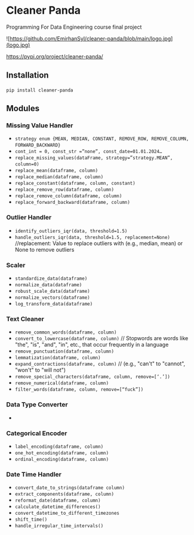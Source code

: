 # Cleaner Panda
 Programming For Data Engineering course final project

![https://github.com/EmirhanSyl/cleaner-panda/blob/main/logo.jpg](logo.jpg)

 https://pypi.org/project/cleaner-panda/

 ## Installation
 `pip install cleaner-panda`


## Modules


### Missing Value Handler
- `strategy enum {MEAN, MEDIAN, CONSTANT, REMOVE_ROW, REMOVE_COLUMN, FORWARD_BACKWARD}`
- `cont_int = 0, const_str =”none”, const_date=01.01.2024…`
- `replace_missing_values(dataFrame, strategy=”strategy.MEAN”, column=0)`
- `replace_mean(dataframe, column)`
- `replace_median(dataframe, column)`
- `replace_constant(dataframe, column, constant)`
- `replace_remove_row(dataframe, column)`
- `replace_remove_column(dataframe, column)`
- `replace_forward_backward(dataframe, column)`

### Outlier Handler
- `identify_outliers_iqr(data, threshold=1.5)`
- `handle_outliers_iqr(data, threshold=1.5, replacement=None)` //replacement: Value to replace outliers with (e.g., median, mean) or None to remove outliers


### Scaler
- `standardize_data(dataframe)`
- `normalize_data(dataframe)`
- `robust_scale_data(dataframe)`
- `normalize_vectors(dataframe)`
- `log_transform_data(dataframe)`


### Text Cleaner
- `remove_common_words(dataframe, column)`
- `convert_to_lowercase(dataframe, column)` // Stopwords are words like "the", "is", "and", "in", etc., that occur frequently in a language
- `remove_punctuation(dataframe, column)`
- `lemmatization(dataframe, column)`
- `expand_contractions(dataframe, column)` // (e.g., "can't" to "cannot", "won't" to "will not")
- `remove_special_characters(dataframe, column, remove=[‘.’])`
- `remove_numerical(dataframe, column)`
- `filter_words(dataframe, column, remove=[“fuck”])`


### Data Type Converter
- 


### Categorical Encoder
- `label_encoding(dataframe, column)`
- `one_hot_encoding(dataframe, column)`
- `ordinal_encoding(dataframe, column)`


### Date Time Handler
- `convert_date_to_strings(dataframe column)`
- `extract_components(dataframe, column)`
- `reformat_date(dataframe, column)`
- `calculate_datetime_differences()`
- `convert_datetime_to_different_timezones`
- `shift_time()`
- `handle_irregular_time_intervals()`
